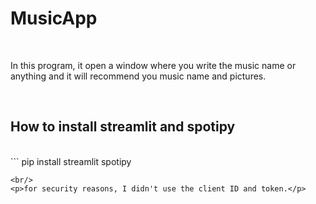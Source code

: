 # M u s i c A p p<br>

<br/>
<p>In this program, it open a window where you write the music name or anything and it will recommend you music name and pictures.</p>
<br/>

## How to install streamlit and spotipy <br/>
<br/>
```
pip install streamlit spotipy

```
<br/>
<p>for security reasons, I didn't use the client ID and token.</p>





 
